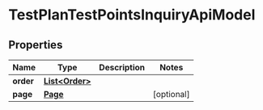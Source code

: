 

# TestPlanTestPointsInquiryApiModel


## Properties

| Name | Type | Description | Notes |
|------------ | ------------- | ------------- | -------------|
|**order** | [**List&lt;Order&gt;**](Order.md) |  |  |
|**page** | [**Page**](Page.md) |  |  [optional] |



